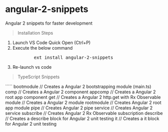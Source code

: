 # angular-2-snippets
Angular 2 snippets for faster development

<blockquote><!--block-->Installation Steps</blockquote>
<ol><li><!--block-->Launch VS Code Quick Open (Ctrl+P)</li><li><!--block-->Execute the below command</li><pre><!--block-->&nbsp; &nbsp; &nbsp; &nbsp; ext install angular-2-snippets</pre><li><!--block-->Re-launch vs code</li></ol><div><!--block--></div>

<blockquote><!--block-->TypeScript Snippets</blockquote>
`````
bootmodule      		    // Creates a Angular 2 bootstrapping module (main.ts)
comp            			 //  Creates a Angular 2 component
appcomp     		      //   Creates a Angular 2 root app component
get            			 // Creates a Angular 2 http.get with Rx Observable
module    			    // Creates a Angular 2 module
rootmodule 		     // Creates Angular 2 root app module
pipe        			// Creates Angular 2 pipe
service     		 // Creates Angular 2 service
subscribe   		// Creates Angular 2 Rx Observable subscription
describe    	 // Creates a describe block for Angular 2 unit testing
it 					  // Creates a it block for Angular 2 unit testing
